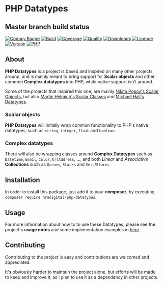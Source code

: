 # PHP Datatypes

## Master branch build status
[![Codacy Badge](https://api.codacy.com/project/badge/Grade/7e5daeb819a24af0a6825127fb1938ba)](https://app.codacy.com/gh/HRADigital/php-datatypes?utm_source=github.com&utm_medium=referral&utm_content=HRADigital/php-datatypes&utm_campaign=Badge_Grade_Settings)
[![Build](https://img.shields.io/circleci/build/github/HRADigital/php-datatypes.svg)](https://github.com/HRADigital/php-datatypes)
[![Coverage](https://img.shields.io/codecov/c/github/HRADigital/php-datatypes.svg)](https://github.com/HRADigital/php-datatypes)
[![Quality](https://api.codacy.com/project/badge/Grade/3be6c231eea84329878a59a66af49e2f)](https://github.com/HRADigital/php-datatypes)
[![Downloads](https://img.shields.io/github/downloads/HRADigital/php-datatypes/total.svg)](https://github.com/HRADigital/php-datatypes)
[![Licence](https://img.shields.io/github/license/HRADigital/php-datatypes.svg)](https://github.com/HRADigital/php-datatypes)
[![Version](https://img.shields.io/github/release/HRADigital/php-datatypes.svg)](https://github.com/HRADigital/php-datatypes)
[![PHP](https://img.shields.io/packagist/php-v/hradigital/php-datatypes.svg)](https://github.com/HRADigital/php-datatypes)

## About

**PHP Datatypes** is a project is based and inspired on many other projects around, and is mainly meant to bring support
for **Scalar objects** and other common **Complex datatypes** into PHP, while native support isn't around.

Some of the projects that inspired this one, are mainly [Nikita Popov's Scalar Objects](https://github.com/nikic/scalar_objects),
but also [Martin Helmich's Scalar Classes](https://github.com/martin-helmich/php-scalarclasses/) and
[Michael Hall's Datatypes](https://github.com/themichaelhall/datatypes/).

### Scalar objects

**PHP Datatypes** will initially wrap common functionality to PHP's native datatypes, such as `string`, `integer`, `float`
and `boolean`.

### Complex datatypes

There will also be wrapping classes around **Complex Datatypes** such as `Datetime`, `Email`, `Color`, `UrlAddress`, ...,
and both _Linear_ and _Associative_ **Collections** such as `Queues`, `Stacks` and `Sets`/`Stores`.

## Installation

In order to install this package, just add it to your **composer**, by executing `composer require hradigital/php-datatypes`.

## Usage

For more information about how to to use these Datatypes, please see the project's **usage notes** and some implementation examples
in [here](https://github.com/HRADigital/php-datatypes/tree/master/src/).

## Contributing

Contributing to the project is easy and contributions are welcomed and appreciated.

It's obviously harder to maintain the project alone, but efforts will be made to keep and improve it, as I plan to use it as
a dependency in other projects.
